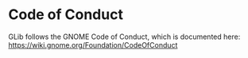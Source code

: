 Code of Conduct
===

GLib follows the GNOME Code of Conduct, which is documented here:
https://wiki.gnome.org/Foundation/CodeOfConduct
